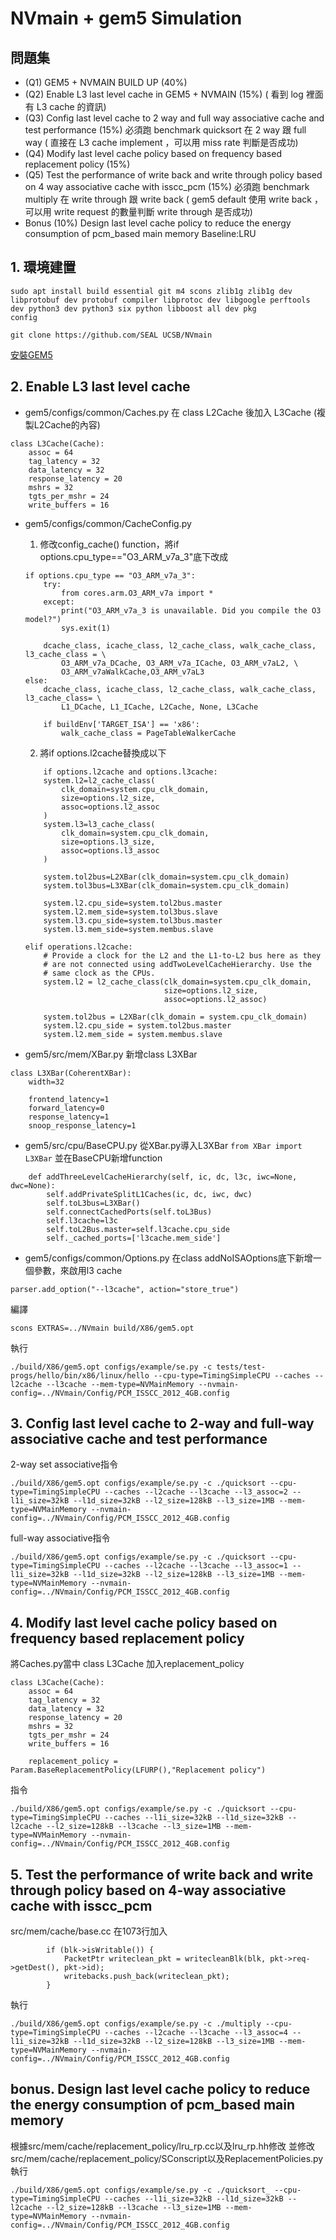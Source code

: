 NVmain + gem5 Simulation
===

**問題集**
---

* (Q1) GEM5 + NVMAIN BUILD UP (40%)
* (Q2) Enable L3 last level cache in GEM5 + NVMAIN (15%) ( 看到 log 裡面有 L3 cache 的資訊)
* (Q3) Config last level cache to 2 way and full way associative cache and test performance (15%)
必須跑 benchmark quicksort 在 2 way 跟 full way ( 直接在 L3 cache implement ，可以用 miss rate 判斷是否成功)
* (Q4) Modify last level cache policy based on frequency based replacement policy (15%)
* (Q5) Test the performance of write back and write through policy based on 4 way associative cache with isscc_pcm (15%)
必須跑 benchmark multiply 在 write through 跟 write back ( gem5 default 使用 write back ，可以用 write request
的數量判斷 write through 是否成功)
* Bonus (10%)
Design last level cache policy to reduce the energy consumption of pcm_based main memory
Baseline:LRU


**1. 環境建置**
---
```
sudo apt install build essential git m4 scons zlib1g zlib1g dev libprotobuf dev protobuf compiler libprotoc dev libgoogle perftools dev python3 dev python3 six python libboost all dev pkg
config

git clone https://github.com/SEAL UCSB/NVmain
```

[安裝GEM5](https://gem5.googlesource.com/public/gem5/+/525ce650e1a5bbe71c39d4b15598d6c003cc9f9e)


**2. Enable L3 last level cache**
---
* gem5/configs/common/Caches.py
    在 class L2Cache 後加入 L3Cache (複製L2Cache的內容)
```python=
class L3Cache(Cache):
    assoc = 64
    tag_latency = 32
    data_latency = 32
    response_latency = 20
    mshrs = 32
    tgts_per_mshr = 24
    write_buffers = 16
```

* gem5/configs/common/CacheConfig.py

    1. 修改config_cache() function，將if options.cpu_type=="O3_ARM_v7a_3"底下改成
    ```python=
    if options.cpu_type == "O3_ARM_v7a_3":
        try:
            from cores.arm.O3_ARM_v7a import *
        except:
            print("O3_ARM_v7a_3 is unavailable. Did you compile the O3 model?")
            sys.exit(1)

        dcache_class, icache_class, l2_cache_class, walk_cache_class, l3_cache_class = \
            O3_ARM_v7a_DCache, O3_ARM_v7a_ICache, O3_ARM_v7aL2, \
            O3_ARM_v7aWalkCache,O3_ARM_v7aL3
    else:
        dcache_class, icache_class, l2_cache_class, walk_cache_class, l3_cache_class= \
            L1_DCache, L1_ICache, L2Cache, None, L3Cache

        if buildEnv['TARGET_ISA'] == 'x86':
            walk_cache_class = PageTableWalkerCache
    ```
    2. 將if options.l2cache替換成以下
    ```python=
        if options.l2cache and options.l3cache:
        system.l2=l2_cache_class(
            clk_domain=system.cpu_clk_domain,
            size=options.l2_size,
            assoc=options.l2_assoc
        )
        system.l3=l3_cache_class(
            clk_domain=system.cpu_clk_domain,
            size=options.l3_size,
            assoc=options.l3_assoc
        )

        system.tol2bus=L2XBar(clk_domain=system.cpu_clk_domain)
        system.tol3bus=L3XBar(clk_domain=system.cpu_clk_domain)

        system.l2.cpu_side=system.tol2bus.master
        system.l2.mem_side=system.tol3bus.slave
        system.l3.cpu_side=system.tol3bus.master
        system.l3.mem_side=system.membus.slave
    
    elif operations.l2cache:
        # Provide a clock for the L2 and the L1-to-L2 bus here as they
        # are not connected using addTwoLevelCacheHierarchy. Use the
        # same clock as the CPUs.
        system.l2 = l2_cache_class(clk_domain=system.cpu_clk_domain,
                                   size=options.l2_size,
                                   assoc=options.l2_assoc)

        system.tol2bus = L2XBar(clk_domain = system.cpu_clk_domain)
        system.l2.cpu_side = system.tol2bus.master
        system.l2.mem_side = system.membus.slave
    ```

* gem5/src/mem/XBar.py
    新增class L3XBar
```python=
class L3XBar(CoherentXBar):
    width=32

    frontend_latency=1
    forward_latency=0
    response_latency=1
    snoop_response_latency=1
```
* gem5/src/cpu/BaseCPU.py
    從XBar.py導入L3XBar
    `from XBar import L3XBar`
    並在BaseCPU新增function
```python=
    def addThreeLevelCacheHierarchy(self, ic, dc, l3c, iwc=None, dwc=None):
        self.addPrivateSplitL1Caches(ic, dc, iwc, dwc)
        self.toL3bus=L3XBar()
        self.connectCachedPorts(self.toL3Bus)
        self.l3cache=l3c
        self.toL2Bus.master=self.l3cache.cpu_side
        self._cached_ports=['l3cache.mem_side']
```
* gem5/configs/common/Options.py
    在class addNoISAOptions底下新增一個參數，來啟用l3 cache
```python=
parser.add_option("--l3cache", action="store_true")
```

編譯
```
scons EXTRAS=../NVmain build/X86/gem5.opt
```
執行
```
./build/X86/gem5.opt configs/example/se.py -c tests/test-progs/hello/bin/x86/linux/hello --cpu-type=TimingSimpleCPU --caches --l2cache --l3cache --mem-type=NVMainMemory --nvmain-config=../NVmain/Config/PCM_ISSCC_2012_4GB.config
```

**3. Config last level cache to 2-way and full-way associative cache and test performance**
---

2-way set associative指令
```
./build/X86/gem5.opt configs/example/se.py -c ./quicksort --cpu-type=TimingSimpleCPU --caches --l2cache --l3cache --l3_assoc=2 --l1i_size=32kB --l1d_size=32kB --l2_size=128kB --l3_size=1MB --mem-type=NVMainMemory --nvmain-config=../NVmain/Config/PCM_ISSCC_2012_4GB.config   
```

full-way associative指令
```
./build/X86/gem5.opt configs/example/se.py -c ./quicksort --cpu-type=TimingSimpleCPU --caches --l2cache --l3cache --l3_assoc=1 --l1i_size=32kB --l1d_size=32kB --l2_size=128kB --l3_size=1MB --mem-type=NVMainMemory --nvmain-config=../NVmain/Config/PCM_ISSCC_2012_4GB.config
```

**4. Modify last level cache policy based on frequency based replacement policy**
---

將Caches.py當中 class L3Cache 加入replacement_policy
```python=
class L3Cache(Cache):
    assoc = 64
    tag_latency = 32
    data_latency = 32
    response_latency = 20
    mshrs = 32
    tgts_per_mshr = 24
    write_buffers = 16

    replacement_policy = Param.BaseReplacementPolicy(LFURP(),"Replacement policy")
```

指令
```
./build/X86/gem5.opt configs/example/se.py -c ./quicksort --cpu-type=TimingSimpleCPU --caches --l1i_size=32kB --l1d_size=32kB --l2cache --l2_size=128kB --l3cache --l3_size=1MB --mem-type=NVMainMemory --nvmain-config=../NVmain/Config/PCM_ISSCC_2012_4GB.config
```

**5. Test the performance of write back and write through policy based on 4-way associative cache with isscc_pcm**
---

src/mem/cache/base.cc 在1073行加入
```cpp=
        if (blk->isWritable()) {
            PacketPtr writeclean_pkt = writecleanBlk(blk, pkt->req->getDest(), pkt->id);
            writebacks.push_back(writeclean_pkt);
        }
```

執行
```
./build/X86/gem5.opt configs/example/se.py -c ./multiply --cpu-type=TimingSimpleCPU --caches --l2cache --l3cache --l3_assoc=4 --l1i_size=32kB --l1d_size=32kB --l2_size=128kB --l3_size=1MB --mem-type=NVMainMemory --nvmain-config=../NVmain/Config/PCM_ISSCC_2012_4GB.config
```

**bonus. Design last level cache policy to reduce the energy consumption of pcm_based main memory**
---
根據src/mem/cache/replacement_policy/lru_rp.cc以及lru_rp.hh修改
並修改src/mem/cache/replacement_policy/SConscript以及ReplacementPolicies.py
執行
```
./build/X86/gem5.opt configs/example/se.py -c ./quicksort_ --cpu-type=TimingSimpleCPU --caches --l1i_size=32kB --l1d_size=32kB --l2cache --l2_size=128kB --l3cache --l3_size=1MB --mem-type=NVMainMemory --nvmain-config=../NVmain/Config/PCM_ISSCC_2012_4GB.config
```